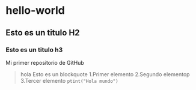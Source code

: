# hello-world
## Esto es un titulo H2
### Esto es un titulo h3 
Mi primer repositorio de GitHub
> hola
> Esto es 
> un 
> blockquote
1.Primer elemento
2.Segundo elementop
3.Tercer elemento
`ptint("Hola mundo")`
